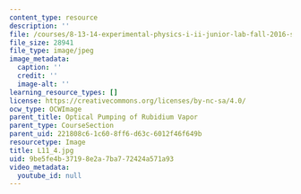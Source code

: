 ```yaml
---
content_type: resource
description: ''
file: /courses/8-13-14-experimental-physics-i-ii-junior-lab-fall-2016-spring-2017/9be5fe4b37198e2a7ba772424a571a93_L11_4.jpg
file_size: 28941
file_type: image/jpeg
image_metadata:
  caption: ''
  credit: ''
  image-alt: ''
learning_resource_types: []
license: https://creativecommons.org/licenses/by-nc-sa/4.0/
ocw_type: OCWImage
parent_title: Optical Pumping of Rubidium Vapor
parent_type: CourseSection
parent_uid: 221808c6-1c60-8ff6-d63c-6012f46f649b
resourcetype: Image
title: L11_4.jpg
uid: 9be5fe4b-3719-8e2a-7ba7-72424a571a93
video_metadata:
  youtube_id: null
---
```

